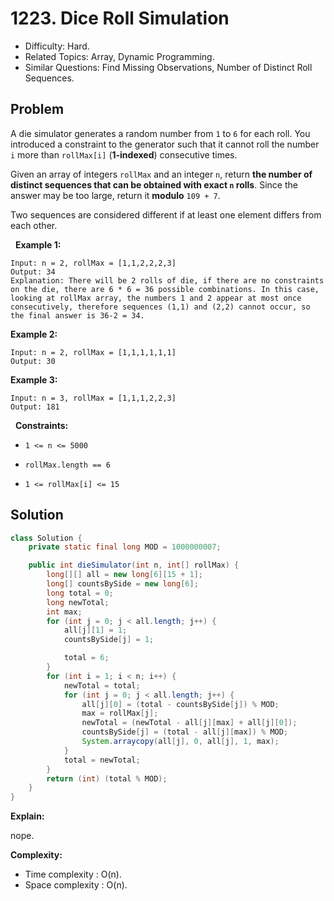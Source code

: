 # 1223. Dice Roll Simulation

- Difficulty: Hard.
- Related Topics: Array, Dynamic Programming.
- Similar Questions: Find Missing Observations, Number of Distinct Roll Sequences.

## Problem

A die simulator generates a random number from ```1``` to ```6``` for each roll. You introduced a constraint to the generator such that it cannot roll the number ```i``` more than ```rollMax[i]``` (**1-indexed**) consecutive times.

Given an array of integers ```rollMax``` and an integer ```n```, return **the number of distinct sequences that can be obtained with exact **```n```** rolls**. Since the answer may be too large, return it **modulo** ```109 + 7```.

Two sequences are considered different if at least one element differs from each other.

 
**Example 1:**

```
Input: n = 2, rollMax = [1,1,2,2,2,3]
Output: 34
Explanation: There will be 2 rolls of die, if there are no constraints on the die, there are 6 * 6 = 36 possible combinations. In this case, looking at rollMax array, the numbers 1 and 2 appear at most once consecutively, therefore sequences (1,1) and (2,2) cannot occur, so the final answer is 36-2 = 34.
```

**Example 2:**

```
Input: n = 2, rollMax = [1,1,1,1,1,1]
Output: 30
```

**Example 3:**

```
Input: n = 3, rollMax = [1,1,1,2,2,3]
Output: 181
```

 
**Constraints:**


	
- ```1 <= n <= 5000```
	
- ```rollMax.length == 6```
	
- ```1 <= rollMax[i] <= 15```



## Solution

```java
class Solution {
    private static final long MOD = 1000000007;

    public int dieSimulator(int n, int[] rollMax) {
        long[][] all = new long[6][15 + 1];
        long[] countsBySide = new long[6];
        long total = 0;
        long newTotal;
        int max;
        for (int j = 0; j < all.length; j++) {
            all[j][1] = 1;
            countsBySide[j] = 1;

            total = 6;
        }
        for (int i = 1; i < n; i++) {
            newTotal = total;
            for (int j = 0; j < all.length; j++) {
                all[j][0] = (total - countsBySide[j]) % MOD;
                max = rollMax[j];
                newTotal = (newTotal - all[j][max] + all[j][0]);
                countsBySide[j] = (total - all[j][max]) % MOD;
                System.arraycopy(all[j], 0, all[j], 1, max);
            }
            total = newTotal;
        }
        return (int) (total % MOD);
    }
}
```

**Explain:**

nope.

**Complexity:**

* Time complexity : O(n).
* Space complexity : O(n).
